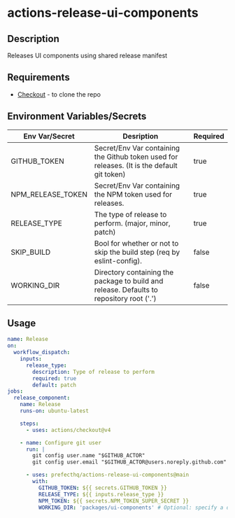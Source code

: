 # actions-release-ui-components
## Description
Releases UI components using shared release manifest

## Requirements
- [Checkout](https://github.com/actions/checkout) - to clone the repo

## Environment Variables/Secrets

| Env Var/Secret | Desription | Required |
|-------|------------|----------|
| GITHUB_TOKEN | Secret/Env Var containing the Github token used for releases. (It is the default git token) | true |
| NPM_RELEASE_TOKEN | Secret/Env Var containing the NPM token used for releases. | true |
| RELEASE_TYPE | The type of release to perform. (major, minor, patch) | true |
| SKIP_BUILD | Bool for whether or not to skip the build step (req by eslint-config). | false |
| WORKING_DIR | Directory containing the package to build and release. Defaults to repository root ('.') | false |

## Usage
```yaml
name: Release
on:
  workflow_dispatch:
    inputs:
      release_type:
        description: Type of release to perform
        required: true
        default: patch
jobs:
  release_component:
    name: Release
    runs-on: ubuntu-latest

    steps:
      - uses: actions/checkout@v4

    - name: Configure git user
      run: |
        git config user.name "$GITHUB_ACTOR"
        git config user.email "$GITHUB_ACTOR@users.noreply.github.com"

      - uses: prefecthq/actions-release-ui-components@main
        with:
          GITHUB_TOKEN: ${{ secrets.GITHUB_TOKEN }}
          RELEASE_TYPE: ${{ inputs.release_type }}
          NPM_TOKEN: ${{ secrets.NPM_TOKEN_SUPER_SECRET }}
          WORKING_DIR: 'packages/ui-components' # Optional: specify a different working directory
```